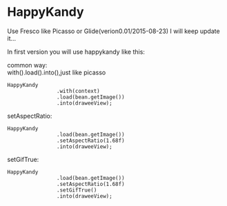 # HappyKandy
Use Fresco like Picasso or Glide(verion0.01/2015-08-23)
I will keep update it...

In first version you will use happykandy like this:

common way:            
    with().load().into(),just like picasso

    HappyKandy
    				.with(context)
    				.load(bean.getImage())
    				.into(draweeView);

setAspectRatio:     

    HappyKandy
    				.load(bean.getImage())
    				.setAspectRatio(1.68f)
    				.into(draweeView);     

setGifTrue:                 

    HappyKandy
    				.load(bean.getImage())
    				.setAspectRatio(1.68f)
    				.setGifTrue()
    				.into(draweeView);
